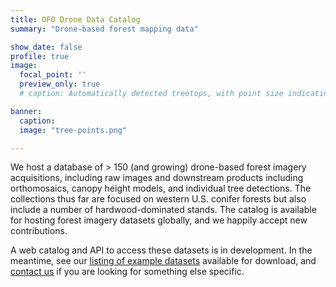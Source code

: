 ```yaml
---
title: OFO Drone Data Catalog
summary: "Drone-based forest mapping data"

show_date: false
profile: true
image:
  focal_point: ''
  preview_only: true
  # caption: Automatically detected treetops, with point size indicating tree height, overlaid on drone-derived orthoimagery from the Tahoe National Forest

banner:
  caption:
  image: "tree-points.png"

---
```


We host a database of > 150 (and growing) drone-based forest imagery acquisitions, including raw images and downstream products including orthomosaics, canopy height models, and individual tree detections. The collections thus far are focused on western U.S. conifer forests but also include a number of hardwood-dominated stands. The catalog is available for hosting forest imagery datasets globally, and we happily accept new contributions.

A web catalog and API to access these datasets is in development. In the meantime, see our [listing of example datasets](https://docs.openforestobservatory.org/data/datasets/) available for download, and [contact us](/about/#contact-us) if you are looking for something else specific.
